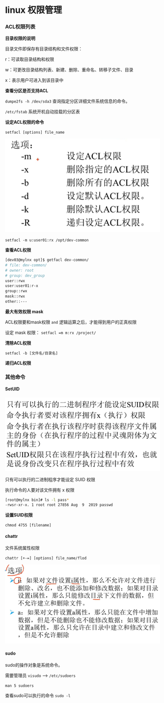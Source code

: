 linux 权限管理
======

### ACL权限列表

**目录权限的说明**

目录文件即保存有目录结构和文件权限：

r：可读取目录结构和权限

w：可更改目录结构列表、新建、删除、重命名、转移子文件、目录

x：表示用户可进入到该目录中

**查看分区是否支持ACL**

`dumpe2fs -h /dev/sda3` 查询指定分区详细文件系统信息的命令。

`/etc/fstab` 系统开机自动挂载的分区表

**设定ACL权限的命令**

`setfacl [options] file_name`

![image-20200727223311971](.assets/image-20200727223311971.png)

`setfacl -m u:user01:rx /opt/dev-common`

**查看ACL权限**

```bash
[dev03@mylnx opt]$ getfacl dev-common/
# file: dev-common/
# owner: root
# group: dev_group
user::rwx
user:user01:r-x
group::rwx
mask::rwx
other::---
```

**最大有效权限 mask**

ACL权限要和mask权限 `and` 逻辑运算之后，才能得到用户的正真权限

设定 mask 权限： `setfacl =m m:rx /project/`

**清除ACL权限**

`setfacl -b [文件名/目录名]`

**递归ACL权限**

### 其他命令

#### SetUID

![image-20200728213033261](.assets/image-20200728213033261.png)

只有可以执行的二进制程序才能设定 SUID 权限

执行命令的人要对该文件拥有 x 权限

```bash
[root@mylnx bin]# ls -l pass*
-rwsr-xr-x. 1 root root 27856 Aug  9  2019 passwd
```

**设置SUID权限**

`chmod 4755 [filename]`

#### chattr

文件系统属性权限

`chattr [+-=] [options] file_name/flod`

![image-20200728214147132](.assets/image-20200728214147132.png)

#### sudo

sudo的操作对象是系统命令。 

需要管理员 `visudo` --> `/etc/sudoers`

`man 5 sudoers`

查看sudo可以执行的命令 `sudo -l`

